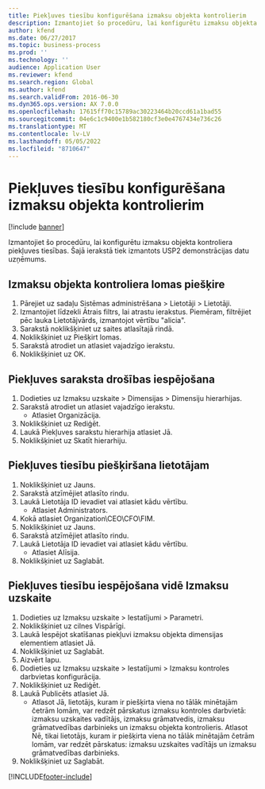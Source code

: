 ```yaml
---
title: Piekļuves tiesību konfigurēšana izmaksu objekta kontrolierim
description: Izmantojiet šo procedūru, lai konfigurētu izmaksu objekta kontroliera piekļuves tiesības.
author: kfend
ms.date: 06/27/2017
ms.topic: business-process
ms.prod: ''
ms.technology: ''
audience: Application User
ms.reviewer: kfend
ms.search.region: Global
ms.author: kfend
ms.search.validFrom: 2016-06-30
ms.dyn365.ops.version: AX 7.0.0
ms.openlocfilehash: 17615ff70c15789ac30223464b20ccd61a1bad55
ms.sourcegitcommit: 04e6c1c9400e1b582180cf3e0e4767434e736c26
ms.translationtype: MT
ms.contentlocale: lv-LV
ms.lasthandoff: 05/05/2022
ms.locfileid: "8710647"
---
```

# <a name="configure-access-rights-for-a-cost-object-controller"></a>Piekļuves tiesību konfigurēšana izmaksu objekta kontrolierim

[!include [banner](../../includes/banner.md)]

Izmantojiet šo procedūru, lai konfigurētu izmaksu objekta kontroliera piekļuves tiesības. Šajā ierakstā tiek izmantots USP2 demonstrācijas datu uzņēmums.


## <a name="assign-the-cost-object-controller-role"></a>Izmaksu objekta kontroliera lomas piešķire
1. Pārejiet uz sadaļu Sistēmas administrēšana > Lietotāji > Lietotāji.
2. Izmantojiet līdzekli Ātrais filtrs, lai atrastu ierakstus. Piemēram, filtrējiet pēc lauka Lietotājvārds, izmantojot vērtību "alicia".
3. Sarakstā noklikšķiniet uz saites atlasītajā rindā.
4. Noklikšķiniet uz Piešķirt lomas.
5. Sarakstā atrodiet un atlasiet vajadzīgo ierakstu.
6. Noklikšķiniet uz OK.

## <a name="enable-access-list-security"></a>Piekļuves saraksta drošības iespējošana
1. Dodieties uz Izmaksu uzskaite > Dimensijas > Dimensiju hierarhijas.
2. Sarakstā atrodiet un atlasiet vajadzīgo ierakstu.
    * Atlasiet Organizācija.  
3. Noklikšķiniet uz Rediģēt.
4. Laukā Piekļuves sarakstu hierarhija atlasiet Jā.
5. Noklikšķiniet uz Skatīt hierarhiju.

## <a name="assign-access-rights-to-user"></a>Piekļuves tiesību piešķiršana lietotājam
1. Noklikšķiniet uz Jauns.
2. Sarakstā atzīmējiet atlasīto rindu.
3. Laukā Lietotāja ID ievadiet vai atlasiet kādu vērtību.
    * Atlasiet Administrators.  
4. Kokā atlasiet Organization\CEO\CFO\FIM.
5. Noklikšķiniet uz Jauns.
6. Sarakstā atzīmējiet atlasīto rindu.
7. Laukā Lietotāja ID ievadiet vai atlasiet kādu vērtību.
    * Atlasiet Alīsija.  
8. Noklikšķiniet uz Saglabāt.

## <a name="enable-access-rights-in-cost-accounting"></a>Piekļuves tiesību iespējošana vidē Izmaksu uzskaite
1. Dodieties uz Izmaksu uzskaite > Iestatījumi > Parametri.
2. Noklikšķiniet uz cilnes Vispārīgi.
3. Laukā Iespējot skatīšanas piekļuvi izmaksu objekta dimensijas elementiem atlasiet Jā.
4. Noklikšķiniet uz Saglabāt.
5. Aizvērt lapu.
6. Dodieties uz Izmaksu uzskaite > Iestatījumi > Izmaksu kontroles darbvietas konfigurācija.
7. Noklikšķiniet uz Rediģēt.
8. Laukā Publicēts atlasiet Jā.
    * Atlasot Jā, lietotājs, kuram ir piešķirta viena no tālāk minētajām četrām lomām, var redzēt pārskatus izmaksu kontroles darbvietā: izmaksu uzskaites vadītājs, izmaksu grāmatvedis, izmaksu grāmatvedības darbinieks un izmaksu objekta kontrolieris. Atlasot Nē, tikai lietotājs, kuram ir piešķirta viena no tālāk minētajām četrām lomām, var redzēt pārskatus: izmaksu uzskaites vadītājs un izmaksu grāmatvedības darbinieks.    
9. Noklikšķiniet uz Saglabāt.



[!INCLUDE[footer-include](../../../includes/footer-banner.md)]
